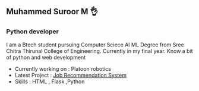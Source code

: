 ## Muhammed Suroor M 👌
### Python developer


I am a Btech student pursuing Computer Sciece AI ML Degree from Sree Chitra Thirunal College of Engineering. Currently in my final year. Know a bit of python and web development

* Currently working on : Platoon robotics
* Latest Project : [Job Recommendation System](https://www.github.com/Suroor101/Job-Recommendation-System)
* Skills : HTML , Flask ,Python
